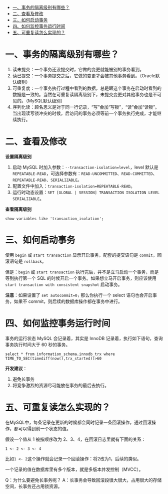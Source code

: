 - [一、事务的隔离级别有哪些？](#一事务的隔离级别有哪些)
- [二、查看及修改](#二查看及修改)
- [三、如何启动事务](#三如何启动事务)
- [四、如何监控事务运行时间](#四如何监控事务运行时间)
- [五、可重复读怎么实现的？](#五可重复读怎么实现的)

# 一、事务的隔离级别有哪些？

1. 读未提交：一个事务还没提交时，它做的变更就能被别的事务看到。
2. 读已提交：一个事务提交之后，它做的变更才会被其他事务看到。（Oracle默认级别）
3. 可重复度：一个事务执行过程中看到的数据，总是跟这个事务在启动时看到的数据是一致的。当然在可重复读隔离级别下，未提交变更对其他事务也是不可见的。（MySQL默认级别）
4. 序列化读：顾名思义是对于同一行记录，“写”会加“写锁”，“读”会加“读锁”。当出现读写锁冲突的时候，后访问的事务必须等前一个事务执行完成，才能继续执行。

# 二、查看及修改

**设置隔离级别**

1. 启动 MySQL 时加入参数：`--transaction-isolation=level`，level 默认是 `REPEATABLE-READ`，可选择参数有：`READ-UNCOMMITTED`、`READ-COMMITTED`、`REPEATABLE-READ`、`SERIALIZABLE`。
2. 配置文件中加入：`transaction-isolation=REPEATABLE-READ`。
3. 运行时动态设置：`SET [GLOBAL | SESSION] TRANSACTION ISOLATION LEVEL SERIALIZABLE`。

**查看隔离级别**

`show variables like 'transaction_isolation';`

# 三、如何启动事务

使用 `begin` 或 `start transaction` 显示开启事务，配套的提交语句是 `commit`，回滚语句是 `rollback`。

但是：`begin` 或 `start transaction` 执行完后，并不是立马启动一个事务，而是等到执行第一个 SQL 的时候开启一个事务。如果想立马开启事务，则应该使用 `start transaction with consistent snapshot` 启动事务。

**注意**：如果设置了 `set autocommit=0;` 那么你执行一个 select 语句也会开启事务，如果不 commit，则后续的数据库操作都在事务中进行。

# 四、如何监控事务运行时间

事务的运行状态 MySQL 会记录着，其实是 InnoDB 记录着，执行如下语句，查询事务执行时间大于 60 秒的事务。

`select * from information_schema.innodb_trx where TIME_TO_SEC(timediff(now(),trx_started))>60`

**开发建议**：

1. 避免长事务
2. 将竞争激烈的资源尽可能放在事务的最后去执行。

# 五、可重复读怎么实现的？

在MySQL中，每条记录在更新的时候都会同时记录一条回滚操作，通过回滚操作，都可以得到前一个状态的值。

假设一个值从 1 被按顺序改为 2、3、4，在回滚日志里就有下面的关系：

```
1 <- 2 <- 3 <- 4
```
比如`1 <- 2`这个操作就会记录一个回滚操作：将2改为1，后续的类似。

一个记录的值在数据库里有多个版本，就是多版本并发控制（MVCC）。

Q：为什么要避免长事务呢？
A：长事务会导致回滚段很大很大，占用很大的存储空间，长事务还占用锁资源。

